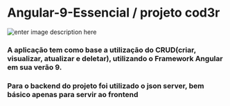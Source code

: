 # Angular-9-Essencial / projeto cod3r


![enter image description here](https://github.com/FalconiN/Angular-9-Essencial/blob/master/cod3r.jpeg)


### A aplicação tem como base a utilização do CRUD(criar, visualizar, atualizar e deletar), utilizando o Framework Angular em sua verão 9.

### Para o backend do projeto foi utilizado o json server, bem básico apenas para servir ao frontend